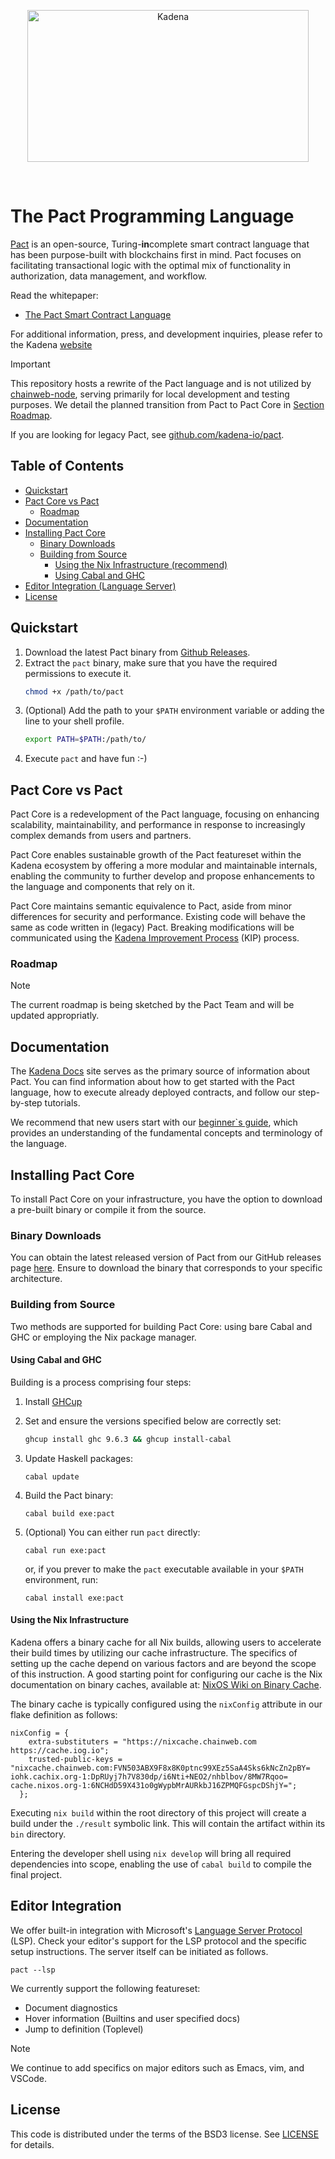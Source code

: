 <p align="center">
<img src="https://cdn.sanity.io/images/agrhq0bu/production/3914c91a76778ba6b2c774a8fb0c751272377cbb-2918x672.png" width="450" height="243" alt="Kadena" title="Kadena">
</p>

<p>&nbsp;</p>

# The Pact Programming Language

[Pact](http://kadena.io/build) is an open-source, Turing-**in**complete smart contract language that has been purpose-built with blockchains first in mind. Pact focuses on facilitating transactional logic with the optimal mix of functionality in authorization, data management, and workflow.

Read the whitepaper:

- [The Pact Smart Contract Language](https://d31d887a-c1e0-47c2-aa51-c69f9f998b07.filesusr.com/ugd/86a16f_442a542b64554cb2a4c1ae7f528ce4c3.pdf)

For additional information, press, and development inquiries, please refer to the Kadena [website](https://kadena.io)

> [!IMPORTANT]
> This repository hosts a rewrite of the Pact language and is not utilized by [chainweb-node](https://github.com/kadena-io/chainweb-node), 
> serving primarily for local development and testing purposes. We detail the planned transition from Pact to Pact Core in [Section Roadmap](#roadmap).

If you are looking for legacy Pact, see [github.com/kadena-io/pact](https://github.com/kadena-io/pact).

## Table of Contents
  - [Quickstart](#quickstart)
  - [Pact Core vs Pact](#pact-core-vs-pact)
    - [Roadmap](#roadmap)
  - [Documentation](#documentation)
  - [Installing Pact Core](#installing-pact-core)
    - [Binary Downloads](#binary-downloads)
	- [Building from Source](#building-from-source)
	  - [Using the Nix Infrastructure (recommend)](#using-the-nix-infrastructure)
	  - [Using Cabal and GHC](#using-cabal-and-ghc)
  - [Editor Integration (Language Server)](#editor-integration)
  - [License](#license)

## Quickstart

1. Download the latest Pact binary from [Github Releases](https://github.com/kadena-io/pact-core/releases/latest).
2. Extract the `pact` binary, make sure that you have the required permissions to execute it.
   ```bash
   chmod +x /path/to/pact
   ```
3. (Optional) Add the path to your `$PATH` environment variable or adding the line to your shell profile.
   ```bash
   export PATH=$PATH:/path/to/
   ```
4. Execute `pact` and have fun :-)

## Pact Core vs Pact
Pact Core is a redevelopment of the Pact language, focusing on enhancing scalability, maintainability, and performance in response to increasingly complex demands from users and partners.

Pact Core enables sustainable growth of the Pact featureset within the Kadena ecosystem by offering a more modular and maintainable internals, enabling the community to further develop and propose enhancements to the language and components that rely on it.

Pact Core maintains semantic equivalence to Pact, aside from minor differences for security and performance. Existing code will behave the same as code written in (legacy) Pact. Breaking modifications will be communicated using the [Kadena Improvement Process](https://github.com/kadena-io/kips) (KIP) process.

### Roadmap
> [!NOTE]
> The current roadmap is being sketched by the Pact Team and will be updated appropriatly.

## Documentation
The [Kadena Docs](https://docs.kadena.io/pact) site serves as the primary source of information about Pact.
You can find information about how to get started with the Pact language, how to execute already deployed contracts, and follow
our step-by-step tutorials. 

We recommend that new users start with our [beginner`s guide](https://docs.kadena.io/pact/beginner), which provides an 
understanding of the fundamental concepts and terminology of the language.

## Installing Pact Core
To install Pact Core on your infrastructure, you have the option to download a pre-built binary or compile it from the source.

### Binary Downloads
You can obtain the latest released version of Pact from our GitHub releases page [here](https://github.com/kadena-io/pact-core/releases).
Ensure to download the binary that corresponds to your specific architecture.

### Building from Source
Two methods are supported for building Pact Core: using bare Cabal and GHC or employing the Nix package manager.

#### Using Cabal and GHC

Building is a process comprising four steps:
1. Install [GHCup](https://www.haskell.org/ghcup/)
2. Set and ensure the versions specified below are correctly set:
   ```bash
   ghcup install ghc 9.6.3 && ghcup install-cabal
   ```
3. Update Haskell packages:
   ```shell
   cabal update
   ```
4. Build the Pact binary:
   ```shell
   cabal build exe:pact
   ```

5. (Optional) You can either run `pact` directly:
   ```shell
   cabal run exe:pact
   ```
   or, if you prever to make the `pact` executable available in your `$PATH` environment, run:
   ```shell
   cabal install exe:pact
   ```

#### Using the Nix Infrastructure
Kadena offers a binary cache for all Nix builds, allowing users to accelerate their build times by utilizing our cache infrastructure.
The specifics of setting up the cache depend on various factors and are beyond the scope of this instruction.
A good starting point for configuring our cache is the Nix documentation on binary caches, available at: [NixOS Wiki on Binary Cache](https://nixos.wiki/wiki/Binary_Cache).

The binary cache is typically configured using the `nixConfig` attribute in our flake definition as follows:

```
nixConfig = {
    extra-substituters = "https://nixcache.chainweb.com https://cache.iog.io";
    trusted-public-keys = "nixcache.chainweb.com:FVN503ABX9F8x8K0ptnc99XEz5SaA4Sks6kNcZn2pBY= iohk.cachix.org-1:DpRUyj7h7V830dp/i6Nti+NEO2/nhblbov/8MW7Rqoo= cache.nixos.org-1:6NCHdD59X431o0gWypbMrAURkbJ16ZPMQFGspcDShjY=";
  };
```

Executing `nix build` within the root directory of this project will create a build under the `./result` symbolic link.
This will contain the artifact within its `bin` directory.

Entering the developer shell using `nix develop` will bring all required dependencies into scope, enabling the use of
`cabal build` to compile the final project.


## Editor Integration

We offer built-in integration with Microsoft's [Language Server Protocol](https://microsoft.github.io/language-server-protocol/) (LSP).
Check your editor's support for the LSP protocol and the specific setup instructions. The server itself can be initiated as follows.

```shell
pact --lsp
```

We currently support the following featureset:
- Document diagnostics
- Hover information (Builtins and user specified docs)
- Jump to definition (Toplevel)

> [!NOTE]
> We continue to add specifics on major editors such as Emacs, vim, and VSCode.

## License

This code is distributed under the terms of the BSD3 license. See [LICENSE](LICENSE) for details.
